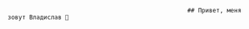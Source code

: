                                                       ## Привет, меня зовут Владислав 👋

<!-- Я являюсь Back-end разработчиком и данный момент активно работаю на фриланс-биржах и получаю опыт.

А так же в данный момент Я ищу возможность долгосрочного сотрудничества с различными проектами и активно изучаю углубленный ***🌍 English language***


 занимаюсь разработкой скриптов на `Python`, но так же , но я так же работаю и с другими языками программирования такие как Node JS, -->

<!--
**Vladislav875/Vladislav875** is a ✨ _special_ ✨ repository because its `README.md` (this file) appears on your GitHub profile.

Here are some ideas to get you started:

- 🔭 I’m currently working on ...
- 🌱 I’m currently learning ...
- 👯 I’m looking to collaborate on ...
- 🤔 I’m looking for help with ...
- 💬 Ask me about ...
- 📫 How to reach me: ...
- 😄 Pronouns: ...
- ⚡ Fun fact: ...
-->

